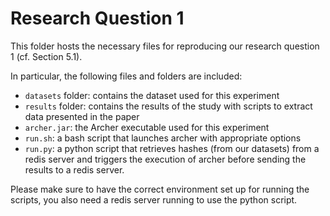 # Research Question 1

This folder hosts the necessary files for reproducing our research question 1 (cf. Section 5.1). 

In particular, the following files and folders are included:

- `datasets` folder: contains the dataset used for this experiment
- `results` folder: contains the results of the study with scripts to extract data presented in the paper
- `archer.jar`: the Archer executable used for this experiment
- `run.sh`: a bash script that launches archer with appropriate options
- `run.py`: a python script that retrieves hashes (from our datasets) from a redis server and triggers the execution of archer before sending the results to a redis server.

Please make sure to have the correct environment set up for running the scripts, you also need a redis server running to use the python script.
